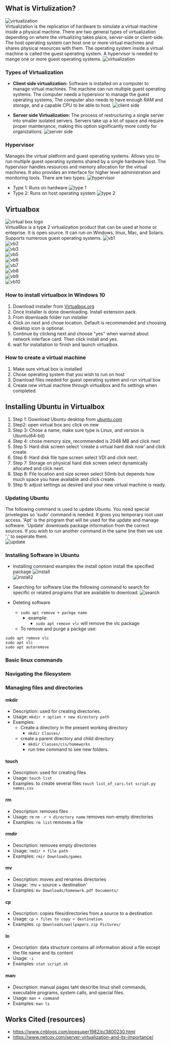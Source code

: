 ## What is Virtulization?

![virtualization](vitualization.png)<br>
Virtualization is the replication of hardware to simulate a virtual machine inside a physical machine. There are two general types of virtualization depending on where the virtualizing takes place, server-side or client-side. The host operating system can host one or more virtual machines and shares physical resources with them. The operating system inside a virtual machine is called the guest operating system. A hypervisor is needed to mange one or more guest operating systems. 
![virtualization](virtualization2.png)<br>

### Types of Virtualization

- **Client side virtualization:** Software is installed on a computer to manage virtual machines. The machine can run multiple guest operating systems. The computer needs a hypersivor to manage the guest operating systems, The computer also needs to have enough RAM and storage, and a capable CPU to be able to host.
![client side](client.png)<br>

- **Server side Virtualization:** The process of restructuring a single server into smaller isolated servers. Servers take up a lot of space and require proper maintenance, making this option significantly more costly for organizations.
![server side](server.png)<br>

### Hypervisor
Manages the virtual platform and guest operating systems. Allows you to run multiple guest operating systems shared by a single hardware host. The hypervisor handles resources and memory allocation for the virtual machines. It also provides an interface for higher level administration and monitoring tools. There are two types.
![hypervisor](hypervisor.png)<br>
* Type 1: Runs on hardware 
![type 1](type1.png)<br>
* Type 2: Runs on host operating system
![type 2](type2.png)<br>

## Virtualbox
![virtual box logo](logo.png)<br>
VirtualBox is a type 2 virtualization product that can be used at home or enteprise. It is open source. It can run on Windows, linux, Mac, and Solaris. Supports numerous guest operating systems.
![vb1](vb1.png)<br>
![vb2](vb2.png)<br>
![vb3](vb3.png)<br>
![vb5](vb5.png)<br>
![vb6](vb6.png)<br>
![vb7](vb7.png)<br>
![vb8](vb8.png)<br>
![vb9](vb9.png)<br>
![vb10](vm10.png)<br>



### How to install virtualbox in Windows 10
1) Download installer from [Virtualbox.org](httops://www.virtualbox.org/) 
2) Once Installer is done downloading. Install extension pack. 
3) From downloads folder run installer
4) Click on next and chose location. Default is recommended and choosing desktop icon is optional.
5) Continue by clicking next and choose "yes" when warned about network interface card. Then click install and yes.
6) wait for installation to finish and launch virtualbox.

### How to create a virtual machine 
1. Make sure virtual box is installed 
2. Chose operating system that you wish to run on host
3. Download files needed for guest operating system and run virtual box
4. Create new virtual machine through virtualbox and fix settings when completed.


## Installing Ubuntu in Virtualbox
1. Step 1: Download Ubuntu desktop from [ubuntu.com](https://ubuntu.com/download/desktop) 
2. Step2: open virtual box anc click on new
3. Step 3: Chose a name, make sure type is Linux, and version is Ubuntu(64-bit)
4. Step 4: chose memory size, recommended is 2048 MB and click next
5. Step 5: Hard disk screen select 'create a virtual hard disk now' and click create
6. Step 6: Hard disk file type screen select VDI and click next.
7. Step 7: Storage on physical hard disk screen select dynamically allocated and click next.
8. Step 8: File location and size screen select 50mb but depends how much space you have available and click create.
9. Step 9: adjust settings as desired and your new virtual machine is ready.

### Updating Ubuntu
The following command is used to update Ubuntu. You need special privelegies so 'sudo' command is needed. It gives you temporary root user access. 'Apt' is the program that will be used for the update and manage software. 'Update' downloads package information from the correct sources. If you wish to run another command in the same line then we use ';' to seperate them.  
![update](ubuntuupdate.png)<br>


### Installing Software in Ubuntu
* Installing command examples 
  the install option install the specified package
![install](installing.png)<br>
![install2](install2.png)<br>

* Searching for software
Use the following command to search for specific or related programs that are available to download. 
![search](search.png)<br>

* Deleting software  
    * `sudo apt remove + packge name`
        * example:
          * `sudo apt remove vlc` will remove the vlc package 
    * To remove and purge a packge use:
```
sudo apt remove vlc
sudo apt vlc
sudo apt autoremove
```

### Basic linux commands

### Navigating the filesystem 


### Managing files and directories 

#### mkdir
* Description: used for creating directories.
* Usage: `mkdir + option + new directory path`
* Examples: 
  * Create a directory in the present working directory
    * `mkdir Classes/`
  * create a parent directory and child directory
    * `mkdir Classes/cis/homeworks`
    * run tree command to see new folders.

#### touch
* Description: used for creating files  
* Usage: `touch list`
* Examples: to create several files
  `touch list_of_cars.txt script.py names.csv`


#### rm
* Description: removes files
* Usage: `rm`
`rm -r + directory name` removes non-empty directories
* Examples: `rm list` removes a file
  
#### rmdir
* Description: removes empty directories
* Usage:  `rmdir + file path` 
* Examples: `rmir Downloads/games`

#### mv
* Description: moves and renames directories
* Usage: `mv + source + destination'
* Examples: `mv Downloads/homeowrk.pdf Documents/`

#### cp
* Description: copies files/directories from a source to a destination
* Usage: `cp + files to copy + destination`
* Examples: `cp Downloads/wallpapers.zip Pictures/`
  
#### In
* Description: data structure contains all information about a file except the file name and its content
* Usage: `-i`
* Examples: `stat script.sh`

#### man: 
* Description: manual pages taht describe  linuz shell commands, executable programs, system calls, and special files. 
* Usage: `man + command`
* Examples: `man ls`


## Works Cited (resources)
* https://www.cnblogs.com/popsuper1982/p/3800230.html
* https://www.netcov.com/server-virtualization-and-its-importance/